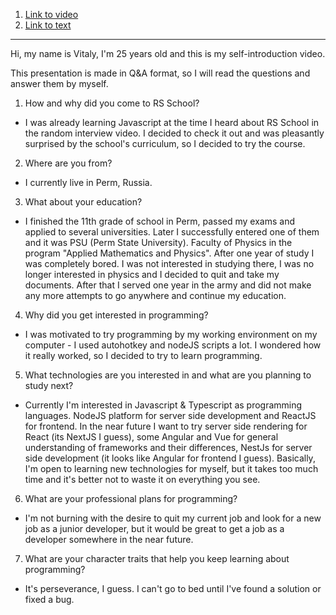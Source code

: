 1. [Link to video](https://youtu.be/_mS42hqtvKg)
2. [Link to text](https://docs.google.com/document/d/16cJxye1QcGUNR4WoaFTgHjb4PJZScv5DxirxqL6PzZM/edit?usp=sharing)
___
Hi, my name is Vitaly, I'm 25 years old and this is my self-introduction video.

This presentation is made in Q&A format, so I will read the questions and answer them by myself.

1. How and why did you come to RS School?
  - I was already learning Javascript at the time I heard about RS School in the random interview video. I decided to check it out and was pleasantly surprised by the school's curriculum, so I decided to try the course.

2. Where are you from?
  - I currently live in Perm, Russia.

3. What about your education?
  - I finished the 11th grade of school in Perm, passed my exams and applied to several universities.
Later I successfully entered one of them and it was PSU (Perm State University). Faculty of Physics in the program "Applied Mathematics and Physics". After one year of study I was completely bored. I was not interested in studying there, I was no longer interested in physics and I decided to quit and take my documents. After that I served one year in the army and did not make any more attempts to go anywhere and continue my education.

4. Why did you get interested in programming?
  - I was motivated to try programming by my working environment on my computer - I used autohotkey and nodeJS scripts a lot. I wondered how it really worked, so I decided to try to learn programming.


5. What technologies are you interested in and what are you planning to study next?
  - Currently I'm interested in Javascript & Typescript as programming languages. NodeJS platform for server side development and ReactJS for frontend. In the near future I want to try server side rendering for React (its NextJS I guess), some Angular and Vue for general understanding of frameworks and their differences, NestJs for server side development (it looks like Angular for frontend I guess). Basically, I'm open to learning new technologies for myself, but it takes too much time and it's better not to waste it on everything you see.

6. What are your professional plans for programming?
  - I'm not burning with the desire to quit my current job and look for a new job as a junior developer, but it would be great to get a job as a developer somewhere in the near future.
7. What are your character traits that help you keep learning about programming?
  - It's perseverance, I guess. I can't go to bed until I've found a solution or fixed a bug.
